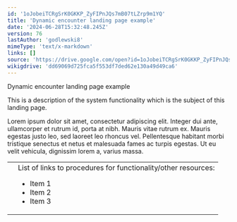 ```yaml
---
id: '1oJobeiTCRgSrK0GKKP_ZyFIPnJQs7mB07tLZrp9m1YQ'
title: 'Dynamic encounter landing page example'
date: '2024-06-28T15:32:48.245Z'
version: 76
lastAuthor: 'godlewski8'
mimeType: 'text/x-markdown'
links: []
source: 'https://drive.google.com/open?id=1oJobeiTCRgSrK0GKKP_ZyFIPnJQs7mB07tLZrp9m1YQ'
wikigdrive: 'dd69069d725fca5f553df7ded62e130a49d49ca6'
---
```

Dynamic encounter landing page example

This is a description of the system functionality which is the subject of this landing page.

Lorem ipsum dolor sit amet, consectetur adipiscing elit. Integer dui ante, ullamcorper et rutrum id, porta at nibh. Mauris vitae rutrum ex. Mauris egestas justo leo, sed laoreet leo rhoncus vel. Pellentesque habitant morbi tristique senectus et netus et malesuada fames ac turpis egestas. Ut eu velit vehicula, dignissim lorem a, varius massa.
<table>
<tr>
<td></td>
<td>List of links to procedures for functionality/other resources:<br />
<ul><li>Item 1</li><li>Item 2</li><li>Item 3</li></ul></td>
</tr>
</table>
